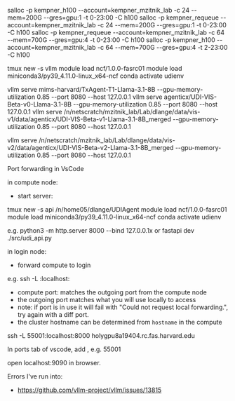 
salloc -p kempner_h100 --account=kempner_mzitnik_lab -c 24 --mem=200G --gres=gpu:1 -t 0-23:00 -C h100
salloc -p kempner_requeue --account=kempner_mzitnik_lab -c 24 --mem=200G --gres=gpu:1 -t 0-23:00 -C h100
salloc -p kempner_requeue --account=kempner_mzitnik_lab -c 64 --mem=700G --gres=gpu:4 -t 0-23:00 -C h100
salloc -p kempner_h100 --account=kempner_mzitnik_lab -c 64 --mem=700G --gres=gpu:4 -t 2-23:00 -C h100


tmux new -s vllm
module load ncf/1.0.0-fasrc01
module load miniconda3/py39_4.11.0-linux_x64-ncf
conda activate udienv

vllm serve mims-harvard/TxAgent-T1-Llama-3.1-8B --gpu-memory-utilization 0.85 --port 8080 --host 127.0.0.1
vllm serve agenticx/UDI-VIS-Beta-v0-Llama-3.1-8B --gpu-memory-utilization 0.85 --port 8080 --host 127.0.0.1
vllm serve /n/netscratch/mzitnik_lab/Lab/dlange/data/vis-v1/data/agenticx/UDI-VIS-Beta-v1-Llama-3.1-8B_merged --gpu-memory-utilization 0.85 --port 8080 --host 127.0.0.1

vllm serve /n/netscratch/mzitnik_lab/Lab/dlange/data/vis-v2/data/agenticx/UDI-VIS-Beta-v2-Llama-3.1-8B_merged --gpu-memory-utilization 0.85 --port 8080 --host 127.0.0.1



Port forwarding in VsCode

in compute node:
- start server:

tmux new -s api
/n/home05/dlange/UDIAgent
module load ncf/1.0.0-fasrc01
module load miniconda3/py39_4.11.0-linux_x64-ncf
conda activate udienv

e.g. python3 -m http.server 8000 --bind 127.0.0.1x
or fastapi dev ./src/udi_api.py

in login node:
- forward compute to login

e.g. ssh -L <outgoing port>:localhost:<compute port> <cluster hostname>
- compute port: matches the outgoing port from the compute node
- the outgoing port matches what you will use locally to access
- note: if port is in use it will fail with "Could not request local forwarding.", try again with a diff port.
- the cluster hostname can be determined from `hostname` in the compute

ssh -L 55001:localhost:8000 holygpu8a19404.rc.fas.harvard.edu

In ports tab of vscode, add <outgoing port>, e.g. 55001

open localhost:9090 in browser.


Errors I've run into:
- https://github.com/vllm-project/vllm/issues/13815